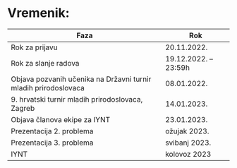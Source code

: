 # Vremenik:

|Faza|Rok|
|--|--|  
| Rok za prijavu | 20.11.2022.|  
| Rok za slanje radova | 19.12.2022. – 23:59h |  
| Objava pozvanih učenika na Državni turnir mladih prirodoslovaca | 08.01.2022. |  
| 9. hrvatski turnir mladih prirodoslovaca, Zagreb | 14.01.2023.|   
| Objava članova ekipe za IYNT | 23.01.2023. |  
| Prezentacija 2. problema | ožujak 2023. |   
| Prezentacija 3. problema | svibanj 2023.|   
| IYNT | kolovoz 2023 |